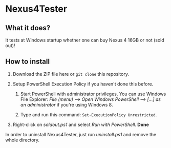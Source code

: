 # Nexus4Tester

## What it does?
It tests at Windows startup whether one can buy Nexus 4 16GB or not (sold out)!

## How to install
1. Download the ZIP file here or `git clone` this repository.
2. Setup PowerShell Execution Policy if you haven't done this before.
 
    1. Start PowerShell with administrator privileges. You can use Windows File Explorer: *File (menu) --> Open Windows PowerShell --> [...] as an administrator* if you're using Windows 8.

    2. Type and run this command: `Set-ExecutionPolicy Unrestricted`.
3. Right-click on *soldout.ps1* and select *Run with PowerShell*. **Done**

In order to uninstall Nexus4Tester, just run *uninstall.ps1* and remove the whole directory.